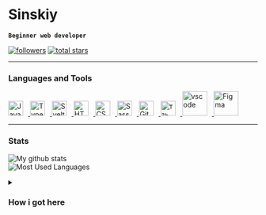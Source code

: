 # Sinskiy

**`Beginner web developer`**

   <p align="left">
      <a href="https://github.com/Sinskiy?tab=followers">
         <img alt="followers" title="Follow me on Github" src="https://custom-icon-badges.demolab.com/github/followers/Sinskiy?color=236ad3&labelColor=1155ba&style=for-the-badge&logo=person-add&label=Follow&logoColor=white"/></a>
      <a href="https://github.com/Sinskiyt?tab=repositories&sort=stargazers">
         <img alt="total stars" title="Total stars on GitHub" src="https://custom-icon-badges.demolab.com/github/stars/Sinskiy?color=55960c&style=for-the-badge&labelColor=488207&logo=star"/></a>
   </p>

---

### Languages and Tools

<a href="https://developer.mozilla.org/en-US/docs/Web/JavaScript" target="_blank" rel="noreferrer">
      <img  alt="JavaScript" height="30px" style="padding-right:10px;" src="https://cdn.jsdelivr.net/gh/devicons/devicon/icons/javascript/javascript-plain.svg"/>
</a>
<a href="https://www.typescriptlang.org/" target="_blank" rel="noreferrer">
      <img  alt="TypeScript" height="30px" style="padding-right:10px; ;" src="https://cdn.jsdelivr.net/gh/devicons/devicon/icons/svelte/svelte-original.svg"/>
</a>
<a href="https://svelte.dev/" target="_blank" rel="noreferrer">
      <img  alt="Svelte" height="30px" style="padding-right:10px; ;" src="https://cdn.jsdelivr.net/gh/devicons/devicon/icons/typescript/typescript-plain.svg"/>
</a>
<a href="https://developer.mozilla.org/en-US/docs/Web/HTML" target="_blank" rel="noreferrer">
      <img  alt="HTML" height="30px" style="padding-right:10px;" src="https://cdn.jsdelivr.net/gh/devicons/devicon/icons/html5/html5-original.svg"/>
</a>
<a href="https://developer.mozilla.org/en-US/docs/Web/CSS" target="_blank" rel="noreferrer">
      <img  alt="CSS" height="30px" style="padding-right:10px;" src="https://cdn.jsdelivr.net/gh/devicons/devicon/icons/css3/css3-original.svg"/>
</a>
<a href="https://sass-lang.com/" target="_blank" rel="noreferrer">
      <img  alt="Sass" height="30px" style="padding-right:10px;" src="https://cdn.jsdelivr.net/gh/devicons/devicon/icons/sass/sass-original.svg"/>
 </a>
 <a href="https://git-scm.com/" target="_blank" rel="noreferrer">
      <img  alt="Git" height="30px" style="padding-right:10px;" src="https://cdn.jsdelivr.net/gh/devicons/devicon/icons/git/git-original.svg"/>
 </a>
 <a href="https://www.npmjs.com/" target="_blank" rel="noreferrer">
      <img  alt="тзь" height="30px" style="padding-right:10px;" src="https://cdn.jsdelivr.net/gh/devicons/devicon/icons/npm/npm-original-wordmark.svg"/>
 </a>
 <a href="https://code.visualstudio.com/" target="_blank" rel="noreferrer">
      <img  alt="vscode" height="50px" style="padding-right:10px;"src="https://cdn.jsdelivr.net/gh/devicons/devicon/icons/vscode/vscode-original.svg"/>
 </a>
 <a href="https://www.figma.com/" target="_blank" rel="noreferrer">
      <img  alt="Figma" height="50px" style="padding-right:10px;" src="https://cdn.jsdelivr.net/gh/devicons/devicon/icons/figma/figma-original.svg"/> 
 </a>
<br />

---

### Stats

![My github stats](https://github-readme-stats.vercel.app/api?username=sinskiy&show_icons=true&theme=vue-dark&border_radius=20)
</br>
![Most Used Languages](https://github-readme-stats.vercel.app/api/top-langs/?username=sinskiy&show_icons=true&theme=vue-dark&border_radius=20)

<details>
 <summary><h3>How i got here</h3></summary>
   I was born in Russia. At the age of 9, I began to get involved in politics. This was the reason for my, one might say, forced communication with older people than me, thanks to which I learned more than the average person knew at my age. As a result of communication with older people, I formed my views on the world: the main values, aspirations in life, and so on. This resulted in the fact that I was more and more striving to earn more money and leave Russia. And my main values, by the way, are honesty and reason. It's hard to live where, when watching TV, you expect to strain your brain to remember some useful information, but instead you strain your brain to distinguish stuffing from manipulation of statistics and other things.
Until the age of 14, my views continued to form, I read a large number of financial books, and when planning how to leave here, I realized that the sooner the better. I am from a poor family, so my mother will definitely not help me with money, which means I need to earn it myself in order to leave for Europe as a student. That is why I have been learning programming since January 2023 (the first attempts were in the spring of 2022).
